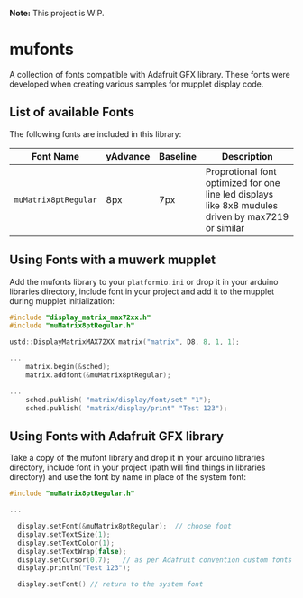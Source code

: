 **Note:** This project is WIP.

mufonts
=======

A collection of fonts compatible with Adafruit GFX library. These fonts were developed when
creating various samples for mupplet display code.

List of available Fonts
-----------------------

The following fonts are included in this library:

| Font Name                 | yAdvance  | Baseline  | Description
|---------------------------|-----------|-----------|--------------------------------------------------------
| `muMatrix8ptRegular`      | 8px       | 7px       | Proprotional font optimized for one line led displays like 8x8 mudules driven by max7219 or similar


Using Fonts with a muwerk mupplet
---------------------------------

Add the mufonts library to your `platformio.ini` or drop it in your arduino libraries directory,
include font in your project and add it to the mupplet during mupplet initialization:

```c++
#include "display_matrix_max72xx.h"
#include "muMatrix8ptRegular.h"

ustd::DisplayMatrixMAX72XX matrix("matrix", D8, 8, 1, 1);

...
    matrix.begin(&sched);
    matrix.addfont(&muMatrix8ptRegular);

...
    sched.publish( "matrix/display/font/set" "1");
    sched.publish( "matrix/display/print" "Test 123");

```



Using Fonts with Adafruit GFX library
-------------------------------------

Take a copy of the mufont library and drop it in your arduino libraries directory, include
font in your project (path will find things in libraries directory) and use the font by
name in place of the system font:

```c++
#include "muMatrix8ptRegular.h"

...

  display.setFont(&muMatrix8ptRegular);  // choose font
  display.setTextSize(1);
  display.setTextColor(1);
  display.setTextWrap(false);
  display.setCursor(0,7);   // as per Adafruit convention custom fonts draw up from baseline so move cursor
  display.println("Test 123");

  display.setFont() // return to the system font
```

